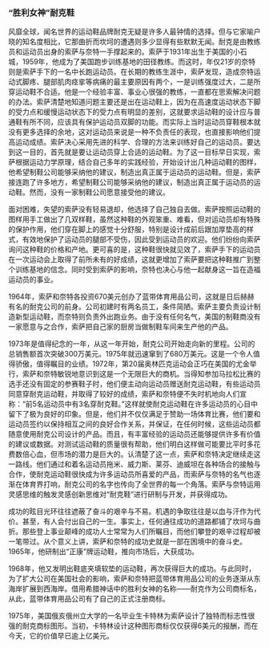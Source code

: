 ### “胜利女神”耐克鞋

风靡全球，闻名世界的运动鞋品牌耐克无疑是许多人最钟情的选择。但与它家喻户晓的知名度相比，它那曲折而坎坷的遭遇则多少显得有些默默无闻。耐克是由教练员和运动员出身的索萨与奈特一手撑起来的。索萨于1931年出生于美国的小石城，1959年，他成为了美国跑步训练基地的田径教练。而这时，年仅21岁的奈特则是索萨手下的一名中长跑运动员。在长期的教练生涯中，索萨发现，造成奈特运动式脚疼、腿部肌肉痉挛等病痛的最主要原因有两个，一是训练强度过大，二是所穿运动鞋不合适。他是一个经验丰富、事业心很强的教练，一直都在思索解决问题的办法。索萨清楚地知道问题主要还是出在运动鞋上，因为在高速度运动状态下脚的受力点和缓慢运动状态下的受力点有明显的差别，这就要求运动鞋的设计应与普通鞋有所不同，应该具有保护运动员双脚的功能。而实际上当时运动员穿鞋根本就没有更多选择的余地，这对运动员来说是一种不负责任的表现，也直接影响他们提高运动成绩。索萨决心采用先进的科学、合理的方法来训练好自己的运动员。要达到这一目的，首先就是要让运动员穿上合适的运动鞋。为了这一目标早日实现，索萨根据运动力学原理，结合自己多年的实践经验，开始设计出几种运动鞋的图样，他希望制鞋公司能够采纳他的建议，制造出真正属于运动员的运动鞋。但是，索萨接连跑了许多地方，希望制鞋公司能够采纳他的建议，制造出真正属于运动员的运动鞋。然而，没有一家制鞋公司愿意接受他的建议。

面对困难，失望的索萨没有轻易退却，他选择了自己独自去做。索萨按照运动鞋的图样用手工做出了几双样鞋，虽然这种鞋的外观笨重、难看，但对运动员却有特殊的保护作用，他们穿在脚上的感觉十分舒服，特别是设计成前后跟加厚垫高的样式，有效地保护了运动员的腿部不受伤，因此受到运动员的欢迎。他们纷纷向索萨询问这种鞋的价格和产地。更可喜的是，这种鞋很快就见效了，索萨手下的运动员在一次运动会上取得了前所未有的好成绩，这就更增加了索萨要把这种鞋推广到整个训练基地的信念。同时受到索萨的影响，奈特也决心与他一起献身这一旨在造福运动员的事业。

1964年，索萨和奈特各投资670美元创办了蓝带体育用品公司，这就是日后赫赫有名的耐克公司的前身。公司初建时有两名员工，条件简陋。索萨主要负责设计制造新型运动鞋，而奈特则负责外出跑业务。由于没有任何名气，美国的制鞋商没有一家愿意与之合作，索萨把自己家的厨房当做制鞋车间来生产他的产品。

1973年是值得纪念的一年，从这一年开始，耐克公司开始走向新的里程。公司的总销售额首次突破300万美元。1975年就迅速窜到了680万美元。这是一个令人值得骄傲，值得瞩目的业绩。1972年，第20届奥林匹克运动会正巧在美国的尤金举行，索萨和奈特敏锐地意识到这是一个无限巨大的商机。当得知参加马拉松比赛的选手还没有固定的参赛鞋子时，他们便主动向运动员赠送耐克运动鞋，有些运动员同意穿耐克运动鞋，并取得了较好的成绩，索萨和奈特便不失时机地向人们宣称：“前5名运动员中有3名穿耐克鞋。”这样就使耐克运动鞋在许多运动员的心目中留下了极为良好的印象。但是，他们并不仅仅满足于赞助一场体育比赛，他们要和运动员签约以保持相互之间的良好合作关系，并保证，在任何时候，这些运动员都随意使用耐克公司设计的产品。而且，有丰富经验的运动员还能够提供许多有价值的建议或数据。对测试运动鞋的质量很有帮助，他们明白这样做可能要比平时多花费数倍心血，但市场的潜力是巨大的。认清楚了这一点，索萨和奈特决定继续走这一路线。他们通过和着名运动员拖米、威力斯、莱芬、迪威坦在各种场合的接触与合作，使耐克运动鞋很快成为许多运动员所喜爱的产品，而索萨与奈特的名气也逐渐在体育界打响，耐克公司的名字也传向了全世界的每一个角落。索萨与奈特运用灵感思维的触发灵感创新思维对“耐克鞋”进行研制与开发，并获得成功。

成功的眩目光环往往遮蔽了奋斗的艰辛与不易。机遇的争取往往是以血与汗作为代价。甚至，有人会付出自己的一生。事实上，任何通往成功的道路都铺了坎坷与曲折。那些登上事业颠峰的成功人士常常为人们所瞩目，而他们攀登的艰辛过程却被一笔带过。从个意义上讲，索萨和奈特的成功史就是一部在困境中的奋斗史。
1965年，他研制出“正康”牌运动鞋，推向市场后，大获成功。

1968年，他又发明出鞋底夹填软垫的运动鞋，再次获得巨大的成功。与此同时，为了扩大公司在美国社会的影响，索萨和奈特把蓝带体育用品公司的业务逐渐从东海岸扩展到西海岸。借用希腊神话中的胜利女神的名称——耐克作为公司商标名，从此，蓝带体育用品公司有了自己的正式注册商标。

1975年，美国俄亥俄州立大学的一名毕业生卡特林为索萨设计了独特而标志性很强的耐克商标图形。当初，卡特林设计这种图形商标仅仅获得6美元的报酬，而在今天，它的价值早已逾上亿美元。